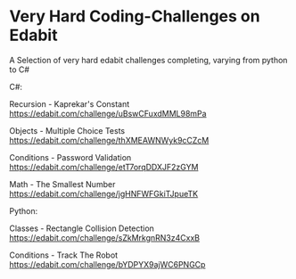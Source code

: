 # Very Hard Coding-Challenges on Edabit

A Selection of very hard edabit challenges completing, varying from python to C#

C#:

Recursion - Kaprekar's Constant
https://edabit.com/challenge/uBswCFuxdMML98mPa

Objects - Multiple Choice Tests
https://edabit.com/challenge/thXMEAWNWyk9cCZcM

Conditions - Password Validation
https://edabit.com/challenge/etT7orqDDXJF2zGYM

Math - The Smallest Number
https://edabit.com/challenge/jgHNFWFGkiTJpueTK

Python:

Classes - Rectangle Collision Detection
https://edabit.com/challenge/sZkMrkgnRN3z4CxxB

Conditions - Track The Robot
https://edabit.com/challenge/bYDPYX9ajWC6PNGCp
